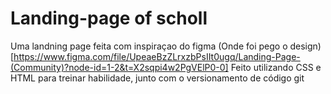 # Landing-page of scholl
Uma landning page feita com inspiraçao do figma 
(Onde foi pego o design)[https://www.figma.com/file/UpeaeBzZLrxzbPsIIt0ugq/Landing-Page-(Community)?node-id=1-2&t=X2sqpi4w2PgVElP0-0]
Feito utilizando CSS e HTML para treinar habilidade, junto com o versionamento de código git
